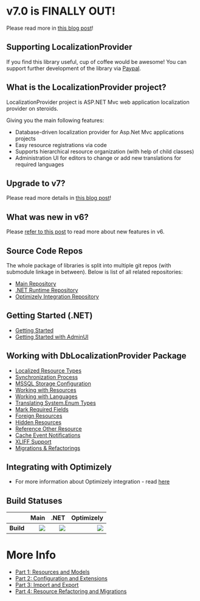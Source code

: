 # v7.0 is FINALLY OUT!

Please read more in [this blog post](https://blog.tech-fellow.net/2022/01/23/dblocalizationprovider-for-optimizely/)!

## Supporting LocalizationProvider

If you find this library useful, cup of coffee would be awesome! You can support further development of the library via [Paypal](https://paypal.me/valdisiljuconoks).

## What is the LocalizationProvider project?

LocalizationProvider project is ASP.NET Mvc web application localization provider on steroids.

Giving you the main following features:
* Database-driven localization provider for Asp.Net Mvc applications projects
* Easy resource registrations via code
* Supports hierarchical resource organization (with help of child classes)
* Administration UI for editors to change or add new translations for required languages

## Upgrade to v7?

Please read more details in [this blog post](https://tech-fellow.eu/2022/01/23/dblocalizationprovider-for-optimizely/)!

## What was new in v6?
Please [refer to this post](https://tech-fellow.eu/2020/02/21/localization-provider-major-6/) to read more about new features in v6.

## Source Code Repos
The whole package of libraries is split into multiple git repos (with submodule linkage in between). Below is list of all related repositories:
* [Main Repository](https://github.com/valdisiljuconoks/LocalizationProvider/)
* [.NET Runtime Repository](https://github.com/valdisiljuconoks/localization-provider-core)
* [Optimizely Integration Repository](https://github.com/valdisiljuconoks/localization-provider-epi)

## Getting Started (.NET)
* [Getting Started](https://github.com/valdisiljuconoks/localization-provider-core/blob/master/docs/getting-started-netcore.md)
* [Getting Started with AdminUI](https://github.com/valdisiljuconoks/localization-provider-core/blob/master/docs/getting-started-adminui.md)

## Working with DbLocalizationProvider Package
* [Localized Resource Types](docs/resource-types.md)
* [Synchronization Process](docs/sync-net.md)
* [MSSQL Storage Configuration](docs/mssql.md)
* [Working with Resources](docs/working-with-resources-net.md)
* [Working with Languages](docs/working-with-languages-net.md)
* [Translating System.Enum Types](docs/translate-enum-net.md)
* [Mark Required Fields](docs/required-fields.md)
* [Foreign Resources](docs/foreign-resources.md)
* [Hidden Resources](docs/hidden-resources.md)
* [Reference Other Resource](docs/ref-resources.md)
* [Cache Event Notifications](docs/cache-events.md)
* [XLIFF Support](docs/xliff.md)
* [Migrations & Refactorings](docs/migr.md)

## Integrating with Optimizely
* For more information about Optimizely integration - read [here](https://github.com/valdisiljuconoks/localization-provider-epi/blob/master/README.md)

## Build Statuses

|    | Main | .NET | Optimizely |
|:---|-----:|-----:|-----------:|
|**Build**|[<img src="https://tech-fellow-consulting.visualstudio.com/_apis/public/build/definitions/a3f0ad74-99ed-446b-8cb9-ff35e99a6e2b/12/badge"/>](https://tech-fellow-consulting.visualstudio.com/localization-provider/_build/index?definitionId=12)|[<img src="https://tech-fellow-consulting.visualstudio.com/_apis/public/build/definitions/f63fd8ab-e3f1-48c1-bca0-f027727a53c4/9/badge"/>](https://tech-fellow-consulting.visualstudio.com/localization-provider-core/_build/index?definitionId=9)|[<img src="https://tech-fellow-consulting.visualstudio.com/_apis/public/build/definitions/7cf5a00f-7a74-440c-83bd-45d6c8a80602/11/badge"/>](https://tech-fellow-consulting.visualstudio.com/localization-provider-epi/_build/index?definitionId=11)|

# More Info

* [Part 1: Resources and Models](https://tech-fellow.eu/2016/03/16/db-localization-provider-part-1-resources-and-models/)
* [Part 2: Configuration and Extensions](https://tech-fellow.eu/2016/04/21/db-localization-provider-part-2-configuration-and-extensions/)
* [Part 3: Import and Export](https://tech-fellow.eu/2017/02/22/localization-provider-import-and-export-merge/)
* [Part 4: Resource Refactoring and Migrations](https://tech-fellow.eu/2017/10/10/localizationprovider-tree-view-export-and-migrations/)
